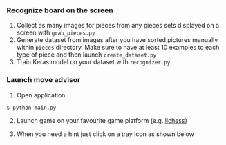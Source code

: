 ### Recognize board on the screen

1. Collect as many images for pieces from any pieces sets displayed on a screen
with `grab_pieces.py`
2. Generate dataset from images after you have sorted pictures manually within
`pieces` directory. Make sure to have at least 10 examples to each type of piece
and then launch `create_dataset.py`
3. Train Keras model on your dataset with `recognizer.py`

### Launch move advisor

1. Open application
```bash
$ python main.py
```

2. Launch game on your favourite game platform (e.g. [lichess](https://lichess.org/))

3. When you need a hint just click on a tray icon as shown below


